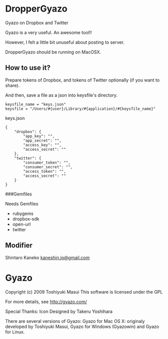 DropperGyazo
============

Gyazo on Dropbox and Twitter

Gyazo is a very useful. An awesome tool!!

However, I felt a little bit unuseful about posting to server.

DropperGyazo should be running on MacOSX.

How to use it?
--------------

Prepare tokens of Dropbox, and tokens of Twitter optionally (if you want to share).

And then, save a file as a json into keysfile's directory.


    keysfile_name = "keys.json"
    keysfile = "/Users/#{user}/Library/#{application}/#{keysfile_name}"


keys.json


    {
        "dropbox": {
            "app_key": "",
            "app_secret": "",
            "access_key": "",
            "access_secret": ""
        },
        "twitter": {
            "consumer_token": "",
            "consumer_secret": "",
            "access_token": "",
            "access_secret": ""
        }
    }


###Gemfiles

Needs Gemfiles

- rubygems
- dropbox-sdk
- open-url
- twitter


Modifier
--------

Shintaro Kaneko <kaneshin.jp@gmail.com>


# Gyazo

Copyright (c) 2009 Toshiyuki Masui
This software is licensed under the GPL

For more details, see
http://gyazo.com/

Special Thanks:
Icon Designed by Takeru Yoshihara

There are several versions of Gyazo:
Gyazo for Mac OS X: originaly developed by Toshiyuki Masui,
Gyazo for Windows (Gyazowin)  and
Gyazo for Linux.
